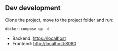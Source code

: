 ## Dev development
Clone the project, move to the project folder and run:
```bash
docker-compose up -d
```

* Backend: [https://localhost](https://localhost)
* Frontend: [http://localhost:8080](http://localhost:8080)
